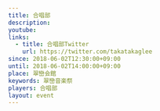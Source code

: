 ```yaml
---
title: 合唱部
description: 
youtube: 
links:
  - title: 合唱部Twitter
    url: https://twitter.com/takatakaglee
since: 2018-06-02T12:30:00+09:00
until: 2018-06-02T14:00:00+09:00
place: 翠巒会館
keywords: 翠巒音楽祭
players: 合唱部
layout: event
---
```


